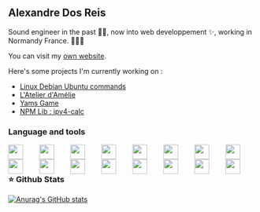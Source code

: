 ## Alexandre Dos Reis

Sound engineer in the past 🥁🎺, now into web developpement ✨, working in Normandy France. 🍎🇫🇷

You can visit my [own website](https://alexandre-dosreis.me/).

Here's some projects I'm currently working on :
- [Linux Debian Ubuntu commands](https://linux-debian-commandes.alexandre-dosreis.me/)
- [L'Atelier d'Amélie](https://atelier-amelie.fr/)
- [Yams Game](https://yams.reges.fr/)
- [NPM Lib : ipv4-calc](https://www.npmjs.com/package/ipv4-calc)

### Language and tools
<img align="left" width="30px" style="padding-right:30px;" src="https://cdn.jsdelivr.net/gh/devicons/devicon/icons/vscode/vscode-original.svg" />
<img align="left" width="30px" style="padding-right:30px;" src="https://cdn.jsdelivr.net/gh/devicons/devicon/icons/html5/html5-plain.svg" />
<img align="left" width="30px" style="padding-right:30px;" src="https://cdn.jsdelivr.net/gh/devicons/devicon/icons/css3/css3-original.svg" />
<img align="left" width="30px" style="padding-right:30px;" src="https://cdn.jsdelivr.net/gh/devicons/devicon/icons/sass/sass-original.svg" />
<img align="left" width="30px" style="padding-right:30px;" src="https://cdn.jsdelivr.net/gh/devicons/devicon/icons/php/php-original.svg" />
<img align="left" width="30px" style="padding-right:30px;" src="https://cdn.jsdelivr.net/gh/devicons/devicon/icons/symfony/symfony-original.svg" />
<img align="left" width="30px" style="padding-right:30px;" src="https://cdn.jsdelivr.net/gh/devicons/devicon/icons/nodejs/nodejs-original.svg" />
<img align="left" width="30px" style="padding-right:30px;" src="https://cdn.jsdelivr.net/gh/devicons/devicon/icons/mysql/mysql-original.svg" />
<img align="left" width="30px" style="padding-right:30px;" src="https://cdn.jsdelivr.net/gh/devicons/devicon/icons/javascript/javascript-original.svg" />
<img align="left" width="30px" style="padding-right:30px;" src="https://cdn.jsdelivr.net/gh/devicons/devicon/icons/typescript/typescript-original.svg" />
<img align="left" width="30px" style="padding-right:30px;" src="https://cdn.jsdelivr.net/gh/devicons/devicon/icons/react/react-original.svg" /> 
<img align="left" width="30px" style="padding-right:30px;" src="https://cdn.jsdelivr.net/gh/devicons/devicon/icons/nextjs/nextjs-original.svg" />
<img align="left" width="30px" style="padding-right:30px;" src="https://cdn.jsdelivr.net/gh/devicons/devicon/icons/git/git-original.svg" />
<img align="left" width="30px" style="padding-right:30px;" src="https://cdn.jsdelivr.net/gh/devicons/devicon/icons/ansible/ansible-original.svg" />
<img align="left" width="30px" style="padding-right:30px;" src="https://cdn.jsdelivr.net/gh/devicons/devicon/icons/docker/docker-original.svg" />
<img align="left" width="30px" style="padding-right:30px;" src="https://cdn.jsdelivr.net/gh/devicons/devicon/icons/vagrant/vagrant-original.svg" />

<br/>
<br/>

### ⭐ Github Stats

[![Anurag's GitHub stats](https://github-readme-stats.vercel.app/api?username=alexandre-dos-reis&theme=dracula)](https://github.com/anuraghazra/github-readme-stats)

<!--
https://emojipedia.org/flag-france/
-->
